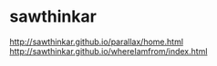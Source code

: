 # sawthinkar

http://sawthinkar.github.io/parallax/home.html
http://sawthinkar.github.io/whereIamfrom/index.html
